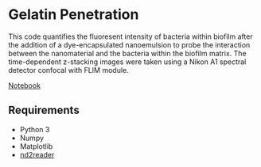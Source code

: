 # Gelatin Penetration

This code quantifies the fluoresent intensity of bacteria within biofilm after the addition of a dye-encapsulated nanoemulsion to probe the interaction between the nanomaterial and the bacteria within the biofilm matrix. The time-dependent z-stacking images were taken using a Nikon A1 spectral detector confocal with FLIM module.

[Notebook](0218_positive.ipynb)

## Requirements

* Python 3
* Numpy
* Matplotlib
* [nd2reader](https://rbnvrw.github.io/nd2reader/)

